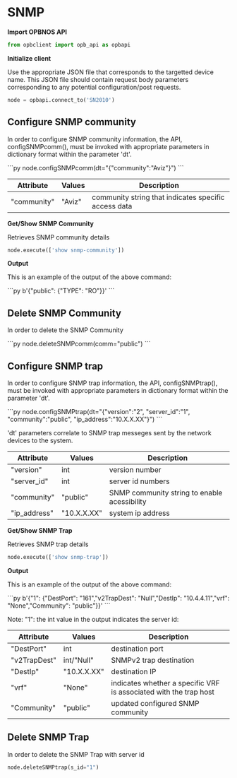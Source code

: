 # SNMP

<strong>Import OPBNOS API</strong>

```py
from opbclient import opb_api as opbapi
```

<strong>Initialize client</strong>
<p>Use the appropriate JSON file that corresponds to the targetted device name. This JSON file should contain request body parameters corresponding to any potential configuration/post requests.</p>

```py
node = opbapi.connect_to('SN2010')
```

## Configure SNMP community
<p>In order to configure SNMP community information, the API, configSNMPcomm(), must be invoked with appropriate parameters in dictionary format within the parameter 'dt'.</p>
```py
node.configSNMPcomm(dt="{"community":"Aviz"}")
```

<table>
 <tbody>
  <thead>
    <tr>
      <th>Attribute</th>
      <th>Values</th>
      <th>Description</th>
    </tr>
  </thead>
  <tbody>
    <tr>
      <td>"community"</td>
      <td>"Aviz"</td>
      <td>community string that indicates specific access data</td>
    </tr>
  </tbody>
</table>

<strong>Get/Show SNMP Community</strong>
<p> Retrieves SNMP community details</p>

```py
node.execute(['show snmp-community'])
```
<strong>Output</strong>
<p> This is an example of the output of the above command:</p>
```py
b'{"public": {"TYPE": "RO"}}'
```

## Delete SNMP Community
<p> In order to delete the SNMP Community </p>
```py
node.deleteSNMPcomm(comm="public")
```

## Configure SNMP trap
<p>In order to configure SNMP trap information, the API, configSNMPtrap(), must be invoked with appropriate parameters in dictionary format within the parameter 'dt'.</p>
```py
node.configSNMPtrap(dt="{"version":"2", "server_id":"1", "community":"public", "ip_address":"10.X.X.XX"}")
```
<p> 'dt' parameters correlate to SNMP trap messeges sent by the network devices to the system. </p>
<table>
 <tbody>
  <thead>
    <tr>
      <th>Attribute</th>
      <th>Values</th>
      <th>Description</th>
    </tr>
  </thead>
  <tbody>
    <tr>
      <td>"version"</td>
      <td>int</td>
      <td>version number</td>
    </tr>
    <tr>
      <td>"server_id"</td>
      <td>int</td>
      <td>server id numbers</td>
    </tr>
    <tr>
      <td>"community"</td>
      <td>"public"</td>
      <td>SNMP community string to enable acessibility</td>
    </tr>
    <tr>
      <td>"ip_address"</td>
      <td>"10.X.X.XX"</td>
      <td>system ip address</td>
    </tr>
  </tbody>
</table>

<strong>Get/Show SNMP Trap</strong>
<p> Retrieves SNMP trap details </p>

```py
node.execute(['show snmp-trap'])
```
<strong>Output</strong>
<p> This is an example of the output of the above command: </p>
```py
b'{"1": {"DestPort": "161","v2TrapDest": "Null","DestIp": "10.4.4.11","vrf": "None","Community": "public"}}'
```
<p> Note: "1": the int value in the output indicates the server id: </p>
<table>
 <tbody>
  <thead>
    <tr>
      <th>Attribute</th>
      <th>Values</th>
      <th>Description</th>
    </tr>
  </thead>
  <tbody>
    <tr>
      <td>"DestPort"</td>
      <td>int</td>
      <td>destination port</td>
    </tr>
    <tr>
      <td>"v2TrapDest"</td>
      <td>int/"Null"</td>
      <td>SNMPv2 trap destination</td>
    </tr>
    <tr>
      <td>"DestIp"</td>
      <td>"10.X.X.XX"</td>
      <td>destination IP</td>
    </tr>
    <tr>
      <td>"vrf"</td>
      <td>"None"</td>
      <td>indicates whether a specific VRF is associated with the trap host</td>
    </tr>
    <tr>
      <td>"Community"</td>
      <td>"public"</td>
      <td>updated configured SNMP community</td>
    </tr>
  </tbody>
</table>

## Delete SNMP Trap
<p> In order to delete the SNMP Trap with server id </p>

```py
node.deleteSNMPtrap(s_id="1")
```

